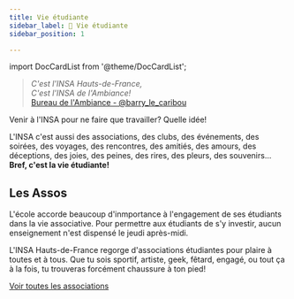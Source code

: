 ```yaml
---
title: Vie étudiante
sidebar_label: 🎏 Vie étudiante
sidebar_position: 1

---
```

import DocCardList from '@theme/DocCardList';


> _C'est l'INSA Hauts-de-France, <br/>
> C'est l'INSA de l'Ambiance!_ <br/>
> [Bureau de l'Ambiance - @barry_le_caribou](https://www.instagram.com/barry_le_caribou/)

Venir à l'INSA pour ne faire que travailler? Quelle idée! 

L'INSA c'est aussi des associations, des clubs, des événements, des soirées, des voyages, des rencontres, des amitiés, des amours, des déceptions, des joies, des peines, des rires, des pleurs, des souvenirs... **Bref, c'est la vie étudiante!**

## Les Assos
L'école accorde beaucoup d'inmportance à l'engagement de ses étudiants dans la vie associative. Pour permettre aux étudiants de s'y investir, aucun enseignement n'est dispensé le jeudi après-midi.

L'INSA Hauts-de-France regorge d'associations étudiantes pour plaire à toutes et à tous. Que tu sois sportif, artiste, geek, fêtard, engagé, ou tout ça à la fois, tu trouveras forcément chaussure à ton pied!


[Voir toutes les associations](/vie-etudiante/assos-et-clubs)
